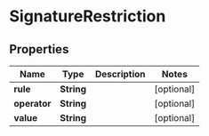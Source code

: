 

# SignatureRestriction

## Properties

Name | Type | Description | Notes
------------ | ------------- | ------------- | -------------
**rule** | **String** |  |  [optional]
**operator** | **String** |  |  [optional]
**value** | **String** |  |  [optional]



